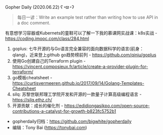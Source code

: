 Gopher Daily (2020.06.22) ʕ◔ϖ◔ʔ

>每日一谚：Write an example test rather than writing how to use API in a doc comment.

有意想学习容器或Kubernets的童鞋可以了解一下我的慕课网实战课：k8s实战 - https://coding.imooc.com/class/284.html

1. goplus: 七牛开源的与Go语言完全兼容的面向数据科学的语言(前身：qlang)，近来登上github go趋势榜前列 - https://github.com/qiniu/goplus
2. 使用Go创建自己的Terraform plugin - https://vincent.composieux.fr/article/create-a-provider-plugin-for-terraform/ 
3. go模板cheatsheet - https://curtisvermeeren.github.io/2017/09/14/Golang-Templates-Cheatsheet
4. silq: 苏黎世联邦理工学院开发和开源的一款量子计算高级编程语言 -  https://silq.ethz.ch/
5. 开源贡献：成长的催化剂 - https://edidiongasikpo.com/open-source-contributions-a-catalyst-for-growth-b823fc5752b1

* gopherdaily归档：https://github.com/bigwhite/gopherdaily
* 编辑：Tony Bai (https://tonybai.com)
